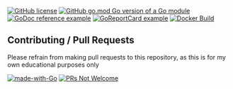[![GitHub license](https://img.shields.io/github/license/cedi/urlshortener.svg)](https://github.com/urlshortener-cedi-dev/urlshortener-api/blob/main/LICENSE)
[![GitHub go.mod Go version of a Go module](https://img.shields.io/github/go-mod/go-version/cedi/urlshortener.svg)](https://github.com/urlshortener-cedi-dev/urlshortener)
[![GoDoc reference example](https://img.shields.io/badge/godoc-reference-blue.svg)](https://pkg.go.dev/github.com/urlshortener-cedi-dev/urlshortener)
[![GoReportCard example](https://goreportcard.com/badge/github.com/urlshortener-cedi-dev/urlshortener)](https://goreportcard.com/report/github.com/urlshortener-cedi-dev/urlshortener-api)
[![Docker Build](https://github.com/urlshortener-cedi-dev/urlshortener-api/actions/workflows/docker-build.yaml/badge.svg)](https://github.com/urlshortener-cedi-dev/urlshortener-api/actions/workflows/docker-build.yaml)

## Contributing / Pull Requests

Please refrain from making pull requests to this repository, as this is for my own educational purposes only

[![made-with-Go](https://img.shields.io/badge/Made%20with-Go-1f425f.svg)](http://golang.org)
[![PRs Not Welcome](https://img.shields.io/badge/PRs-not_welcome-red.svg?style=flat-square)](http://makeapullrequest.com)

